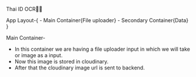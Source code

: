 Thai ID OCR🚀🚀

App Layout-{
    - Main Container{File uploader}
    - Secondary Container{Data}
}

Main Container-
 - In this container we are having a file uploader input in which we will take or image as a input.
 - Now this image is stored in cloudinary.
 - After that the cloudinary image url is sent to backend.